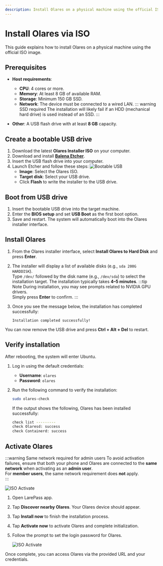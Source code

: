 ```yaml
---
description: Install Olares on a physical machine using the official ISO image, including system requirements, installation steps, and activation process.
---
```


# Install Olares via ISO

This guide explains how to install Olares on a physical machine using the official ISO image.

## Prerequisites

- **Host requirements**:
  - **CPU**: 4 cores or more.
  - **Memory**: At least 8 GB of available RAM.
  - **Storage**: Minimum 150 GB SSD.
  - **Network**: The device must be connected to a wired LAN.
  ::: warning SSD required
  The installation will likely fail if an HDD (mechanical hard drive) is used instead of an SSD.
  :::

- **Other**: A USB flash drive with at least **8 GB** capacity.

## Create a bootable USB drive

1. Download the latest **Olares Installer ISO** on your computer.
2. Download and install [**Balena Etcher**](https://etcher.balena.io/).
3. Insert the USB flash drive into your computer.
4. Launch Etcher and follow these steps:
   ![Bootable USB](/images/manual/get-started/iso-flash.png#bordered)
   - **Image**: Select the Olares ISO.
   - **Target disk**: Select your USB drive.
   - Click **Flash** to write the installer to the USB drive.

## Boot from USB drive

1. Insert the bootable USB drive into the target machine.
2. Enter the **BIOS setup** and set **USB Boot** as the first boot option.
3. Save and restart. The system will automatically boot into the Olares installer interface.

## Install Olares

1. From the Olares installer interface, select **Install Olares to Hard Disk** and press **Enter**.
2. The installer will display a list of available disks (e.g., `sda 200G HARDDISK`).  
   Type `/dev/` followed by the disk name (e.g., `/dev/sda`) to select the installation target. The installation typically takes **4–5 minutes**.
   :::tip Note
   During installation, you may see prompts related to NVIDIA GPU drivers.  
   Simply press **Enter** to confirm.
   :::
3. Once you see the message below, the installation has completed successfully:

   ```shell
   Installation completed successfully!
   ```

You can now remove the USB drive and press **Ctrl + Alt + Del** to restart.

## Verify installation

After rebooting, the system will enter Ubuntu.

1. Log in using the default credentials:

    * **Username**: `olares`
    * **Password**: `olares`

2. Run the following command to verify the installation:

   ```bash
   sudo olares-check
   ```

   If the output shows the following, Olares has been installed successfully:

   ```bash
   check list ---------
   check Olaresd: success
   check Containerd: success
   ```

## Activate Olares

:::warning Same network required for admin users
To avoid activation failures, ensure that both your phone and Olares are connected to the **same network** when activating as an **admin user**.  
For **member users**, the same network requirement does **not** apply.  
:::

![ISO Activate](/images/manual/larepass/iso-activate.png#bordered)

1. Open LarePass app.

2. Tap **Discover nearby Olares**. Your Olares device should appear.

3. Tap **Install now** to finish the installation process.

4. Tap **Activate now** to activate Olares and complete initialization.

5. Follow the prompt to set the login password for Olares.

   ![ISO Activate](/images/manual/larepass/iso-activate-2.png#bordered)

Once complete, you can access Olares via the provided URL and your credentials.

<!--@include: ./log-in-to-olares.md-->

<!--@include: ./reusables.md{38,42}-->
